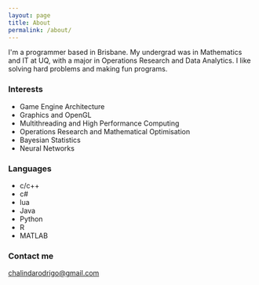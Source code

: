 ```yaml
---
layout: page
title: About
permalink: /about/
---
```


I'm a programmer based in Brisbane. My undergrad was in Mathematics and IT at UQ, with a major in Operations Research and Data Analytics. I like solving hard problems and making fun programs.

### Interests

* Game Engine Architecture
* Graphics and OpenGL
* Multithreading and High Performance Computing
* Operations Research and Mathematical Optimisation
* Bayesian Statistics
* Neural Networks

### Languages

* c/c++
* c#
* lua
* Java
* Python
* R
* MATLAB

### Contact me

[chalindarodrigo@gmail.com](mailto:chalindarodrigo@gmail.com)










